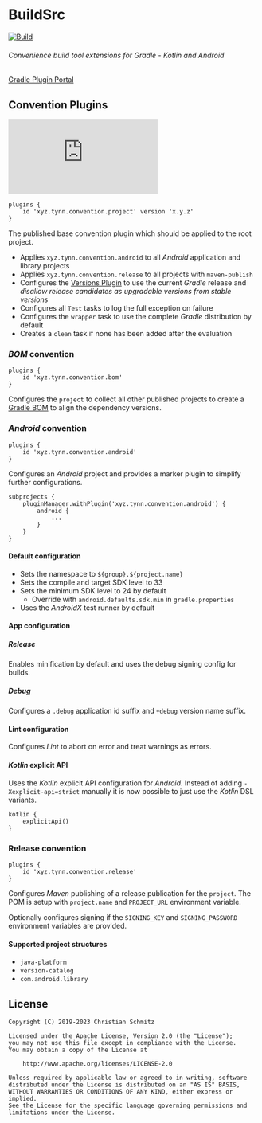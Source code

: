 BuildSrc
========
[![Build][build-badge]][build]

###### Convenience build tool extensions for _Gradle_ - _Kotlin_ and _Android_
[Gradle Plugin Portal]


Convention Plugins
------------------
[![Plugin][convention-badge]][convention]

    plugins {
        id 'xyz.tynn.convention.project' version 'x.y.z'
    }

The published base convention plugin which should be applied to the root
project.

 * Applies `xyz.tynn.convention.android` to all _Android_ application and
   library projects
 * Applies `xyz.tynn.convention.release` to all projects with `maven-publish`
 * Configures the [Versions Plugin] to use the current _Gradle_ release and
   _disallow release candidates as upgradable versions from stable versions_
 * Configures all `Test` tasks to log the full exception on failure
 * Configures the `wrapper` task to use the complete _Gradle_ distribution
   by default
 * Creates a `clean` task if none has been added after the evaluation

### _**BOM**_ convention

    plugins {
        id 'xyz.tynn.convention.bom'
    }

Configures the `project` to collect all other published projects to create a
[Gradle BOM] to align the dependency versions.

### _Android_ convention

    plugins {
        id 'xyz.tynn.convention.android'
    }

Configures an _Android_ project and provides a marker plugin to simplify
further configurations.

    subprojects {
        pluginManager.withPlugin('xyz.tynn.convention.android') {
            android {
                ...
            }
        }
    }

#### Default configuration

 * Sets the namespace to `${group}.${project.name}`
 * Sets the compile and target SDK level to 33
 * Sets the minimum SDK level to 24 by default
   * Override with `android.defaults.sdk.min` in `gradle.properties`
 * Uses the _AndroidX_ test runner by default

#### App configuration

##### Release

Enables minification by default and uses the debug signing config for builds.

##### Debug

Configures a `.debug` application id suffix and `+debug` version name suffix.

#### Lint configuration

Configures _Lint_ to abort on error and treat warnings as errors.

#### _Kotlin_ explicit API

Uses the _Kotlin_ explicit API configuration for _Android_. Instead of adding
`-Xexplicit-api=strict` manually it is now possible to just use the _Kotlin_
DSL variants.

    kotlin {
        explicitApi()
    }

### Release convention

    plugins {
        id 'xyz.tynn.convention.release'
    }

Configures _Maven_ publishing of a release publication for the `project`.
The POM is setup with `project.name` and `PROJECT_URL` environment variable.

Optionally configures signing if the `SIGNING_KEY` and `SIGNING_PASSWORD`
environment variables are provided.

#### Supported project structures

 * `java-platform`
 * `version-catalog`
 * `com.android.library`


License
-------

    Copyright (C) 2019-2023 Christian Schmitz

    Licensed under the Apache License, Version 2.0 (the "License");
    you may not use this file except in compliance with the License.
    You may obtain a copy of the License at

        http://www.apache.org/licenses/LICENSE-2.0

    Unless required by applicable law or agreed to in writing, software
    distributed under the License is distributed on an "AS IS" BASIS,
    WITHOUT WARRANTIES OR CONDITIONS OF ANY KIND, either express or implied.
    See the License for the specific language governing permissions and
    limitations under the License.


  [Gradle BOM]: https://docs.gradle.org/current/userguide/dependency_version_alignment.html
  [Gradle Plugin Portal]: https://plugins.gradle.org/search?term=xyz.tynn
  [Versions Plugin]: https://plugins.gradle.org/search?term=xyz.tynn

  [build]: https://github.com/tynn-xyz/BuildSrc/actions
  [build-badge]: https://img.shields.io/github/actions/workflow/status/tynn-xyz/BuildSrc/build.yml?label=Build&logo=github&logoColor=F5F5F5
  [convention]: https://plugins.gradle.org/plugin/xyz.tynn.convention.project
  [convention-badge]: https://img.shields.io/maven-metadata/v/https/plugins.gradle.org/m2/xyz/tynn/convention/project/xyz.tynn.convention.project.gradle.plugin/maven-metadata.xml?label=Plugin&logo=gradle
